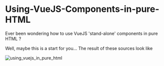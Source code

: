 # Using-VueJS-Components-in-pure-HTML
Ever been wondering how to use VueJS 'stand-alone' components in pure HTML ?

Well, maybe this is a start for you...
The result of these sources look like

![using_vuejs_in_pure_html](http://www.driesen.eu/insiderclub/using_vuejs_in_pure_html/printscreen.png)
